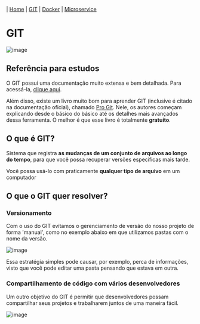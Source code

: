 | [Home](https://gabrielbabler.github.io/handson_microservice/) | [GIT](https://gabrielbabler.github.io/handson_microservice/git) | [Docker](https://gabrielbabler.github.io/handson_microservice/docker) | [Microservice](https://gabrielbabler.github.io/handson_microservice/microservice/)

# GIT
![image](https://user-images.githubusercontent.com/18057391/79079842-d7eacb80-7ce7-11ea-9040-95c98e89569f.png)

## Referência para estudos

O GIT possui uma documentação muito extensa e bem detalhada. Para acessá-la, [clique aqui](https://git-scm.com/docs).

Além disso, existe um livro muito bom para aprender GIT (inclusive é citado na documentação oficial), chamado [Pro Git](https://git-scm.com/book/en/v2). 
Nele, os autores começam explicando desde o básico do básico até os detalhes mais avançados dessa ferramenta. O melhor é que
esse livro é totalmente **gratuito**.

## O que é GIT?

Sistema que registra **as mudanças de um conjunto de arquivos ao longo do tempo**,
para que você possa recuperar versões específicas mais tarde. 

Você possa usá-lo com praticamente **qualquer tipo de arquivo** em um computador

## O que o GIT quer resolver?

### Versionamento

Com o uso do GIT evitamos o gerenciamento de versão do nosso projeto de forma 'manual', como no exemplo abaixo em que utilizamos
pastas com o nome da versão. 

![image](https://user-images.githubusercontent.com/18057391/79080072-55fba200-7ce9-11ea-90b2-72537eebfede.png)


Essa estratégia simples pode causar, por exemplo, perca de informações, visto que você pode editar
uma pasta pensando que estava em outra.

### Compartilhamento de código com vários desenvolvedores

Um outro objetivo do GIT é permitir que desenvolvedores possam compartilhar seus projetos e trabalharem juntos de uma maneira fácil.

![image](https://user-images.githubusercontent.com/18057391/79080174-e803aa80-7ce9-11ea-8e2e-c639f81fa2e5.png)
